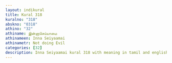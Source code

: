 ```yaml
---
layout: indikural
title: Kural 318
kuralno: "318"
abskno: "0318"
athino: "32"
athiname: இன்னாசெய்யாமை
athinameen: Inna Seiyaamai
athinametr: Not doing Evil
categories: [32]
description: Inna Seiyaamai kural 318 with meaning in tamil and english 
---
```


